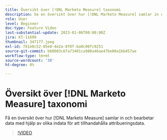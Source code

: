 ```yaml
---
title: Översikt över [!DNL Marketo Measure] taxonomi
description: Se en översikt över hur [!DNL Marketo Measure] samlar in och bearbetar data med hjälp av olika indata för att tillhandahålla attribueringsdata.
role: User
level: Beginner
doc-type: Feature Video
last-substantial-update: 2023-01-06T00:00:00Z
jira: KT-11699
thumbnail: 347177.jpeg
exl-id: f81e8c52-85e0-4e2a-8f0f-ba0c00fc9251
source-git-commit: b60003c6fa73401ca980a46ae47be00a1bb457ae
workflow-type: tm+mt
source-wordcount: '38'
ht-degree: 0%

---
```


# Översikt över [!DNL Marketo Measure] taxonomi

Få en översikt över hur [!DNL Marketo Measure] samlar in och bearbetar data med hjälp av olika indata för att tillhandahålla attribueringsdata.

>[!VIDEO](https://video.tv.adobe.com/v/347177/?quality=12&learn=on)
